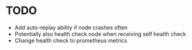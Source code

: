 # TODO

- Add auto-replay ability if node crashes often
- Potentially also health check node when receiving self health check
- Change health check to prometheus metrics
